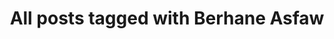 ---
layout: tag
title: "All posts tagged with Berhane Asfaw"
permalink: /weblog/tags/berhane-asfaw/
taxonomy: Berhane Asfaw
---